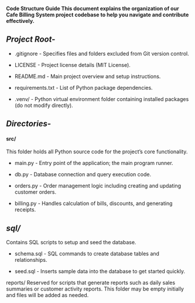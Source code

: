 ****Code Structure Guide
This document explains the organization of our Cafe Billing System project codebase to help you navigate and contribute effectively.****

## **_Project Root-_**
*    .gitignore - Specifies files and folders excluded from Git version control.

*    LICENSE - Project license details (MIT License).

*    README.md - Main project overview and setup instructions.

*    requirements.txt - List of Python package dependencies.
 
*    .venv/ - Python virtual environment folder containing installed packages (do not modify directly).
 

## **_Directories-_**

#### src/

This folder holds all Python source code for the project’s core functionality.

* main.py - Entry point of the application; the main program runner.

* db.py - Database connection and query execution code.

* orders.py - Order management logic including creating and updating customer orders.

* billing.py - Handles calculation of bills, discounts, and generating receipts.

## **_sql/_**

Contains SQL scripts to setup and seed the database.

* schema.sql - SQL commands to create database tables and relationships.

* seed.sql - Inserts sample data into the database to get started quickly.

reports/
Reserved for scripts that generate reports such as daily sales summaries or customer activity reports. This folder may be empty initially and files will be added as needed.